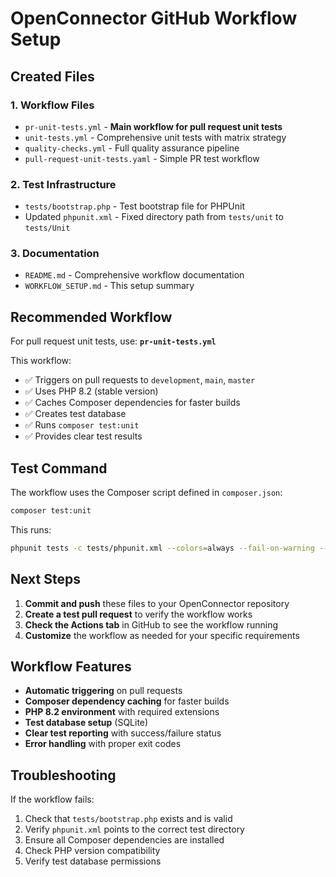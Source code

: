# OpenConnector GitHub Workflow Setup

## Created Files

### 1. Workflow Files
- `pr-unit-tests.yml` - **Main workflow for pull request unit tests**
- `unit-tests.yml` - Comprehensive unit tests with matrix strategy
- `quality-checks.yml` - Full quality assurance pipeline
- `pull-request-unit-tests.yaml` - Simple PR test workflow

### 2. Test Infrastructure
- `tests/bootstrap.php` - Test bootstrap file for PHPUnit
- Updated `phpunit.xml` - Fixed directory path from `tests/unit` to `tests/Unit`

### 3. Documentation
- `README.md` - Comprehensive workflow documentation
- `WORKFLOW_SETUP.md` - This setup summary

## Recommended Workflow

For pull request unit tests, use: **`pr-unit-tests.yml`**

This workflow:
- ✅ Triggers on pull requests to `development`, `main`, `master`
- ✅ Uses PHP 8.2 (stable version)
- ✅ Caches Composer dependencies for faster builds
- ✅ Creates test database
- ✅ Runs `composer test:unit`
- ✅ Provides clear test results

## Test Command

The workflow uses the Composer script defined in `composer.json`:
```bash
composer test:unit
```

This runs:
```bash
phpunit tests -c tests/phpunit.xml --colors=always --fail-on-warning --fail-on-risky
```

## Next Steps

1. **Commit and push** these files to your OpenConnector repository
2. **Create a test pull request** to verify the workflow works
3. **Check the Actions tab** in GitHub to see the workflow running
4. **Customize** the workflow as needed for your specific requirements

## Workflow Features

- **Automatic triggering** on pull requests
- **Composer dependency caching** for faster builds
- **PHP 8.2 environment** with required extensions
- **Test database setup** (SQLite)
- **Clear test reporting** with success/failure status
- **Error handling** with proper exit codes

## Troubleshooting

If the workflow fails:
1. Check that `tests/bootstrap.php` exists and is valid
2. Verify `phpunit.xml` points to the correct test directory
3. Ensure all Composer dependencies are installed
4. Check PHP version compatibility
5. Verify test database permissions
